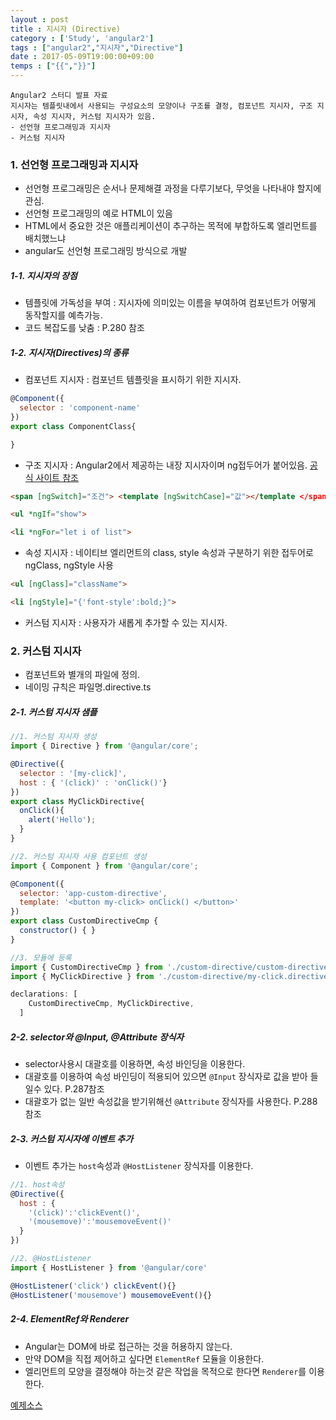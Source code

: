 ```yaml
---
layout : post
title : 지시자 (Directive)
category : ['Study', 'angular2']
tags : ["angular2","지시자","Directive"]
date : 2017-05-09T19:00:00+09:00
temps : ["{{","}}"]
---
```


```
Angular2 스터디 발표 자료
지시자는 템플릿내에서 사용되는 구성요소의 모양이나 구조를 결정, 컴포넌트 지시자, 구조 지시자, 속성 지시자, 커스텀 지시자가 있음.
- 선언형 프로그래밍과 지시자
- 커스텀 지시자
```

### 1. 선언형 프로그래밍과 지시자

- 선언형 프로그래밍은 순서나 문제해결 과정을 다루기보다, 무엇을 나타내야 할지에 관심.
- 선언형 프로그래밍의 예로 HTML이 있음
- HTML에서 중요한 것은 애플리케이션이 추구하는 목적에 부합하도록 엘리먼트를 배치했느냐
- angular도 선언형 프로그래밍 방식으로 개발

##### 1-1. 지시자의 장점

- 템플릿에 가독성을 부여 : 지시자에 의미있는 이름을 부여하여 컴포넌트가 어떻게 동작할지를 예측가능.
- 코드 복잡도를 낮춤 : P.280 참조

##### 1-2. 지시자(Directives)의 종류

- 컴포넌트 지시자 : 컴포넌트 템플릿을 표시하기 위한 지시자.

```javascript
@Component({
  selector : 'component-name'
})
export class ComponentClass{

}
```

- 구조 지시자 : Angular2에서 제공하는 내장 지시자이며 ng접두어가 붙어있음. [공식 사이트 참조](https://v2.angular.io/docs/ts/latest/api/)

```html
<span [ngSwitch]="조건"> <template [ngSwitchCase]="값"></template </span>

<ul *ngIf="show">

<li *ngFor="let i of list">
```

- 속성 지시자 : 네이티브 엘리먼트의 class, style 속성과 구분하기 위한 접두어로 ngClass, ngStyle 사용

```html
<ul [ngClass]="className">

<li [ngStyle]="{'font-style':bold;}">
```

- 커스텀 지시자 : 사용자가 새롭게 추가할 수 있는 지시자.

### 2. 커스텀 지시자

- 컴포넌트와 별개의 파일에 정의.
- 네이밍 규칙은 파일명.directive.ts

##### 2-1. 커스텀 지시자 샘플

```javascript
//1. 커스텀 지시자 생성
import { Directive } from '@angular/core';

@Directive({
  selector : '[my-click]',
  host : { '(click)' : 'onClick()'}
})
export class MyClickDirective{
  onClick(){
    alert('Hello');
  }
}

//2. 커스텀 지시자 사용 컴포넌트 생성
import { Component } from '@angular/core';

@Component({
  selector: 'app-custom-directive',
  template: '<button my-click> onClick() </button>'
})
export class CustomDirectiveCmp {
  constructor() { }
}

//3. 모듈에 등록
import { CustomDirectiveCmp } from './custom-directive/custom-directive.component';
import { MyClickDirective } from './custom-directive/my-click.directive';

declarations: [
    CustomDirectiveCmp, MyClickDirective,
  ]
```

##### 2-2. selector와 @Input, @Attribute 장식자

- selector사용시 대괄호를 이용하면, 속성 바인딩을 이용한다.
- 대괄호를 이용하여 속성 바인딩이 적용되어 있으면 ```@Input``` 장식자로 값을 받아 들일수 있다. P.287참조
- 대괄호가 없는 일반 속성값을 받기위해선 ```@Attribute``` 장식자를 사용한다. P.288참조

##### 2-3. 커스텀 지시자에 이벤트 추가

- 이벤트 추가는 ```host```속성과 ```@HostListener``` 장식자를 이용한다.

```javascript
//1. host속성
@Directive({
  host : {
    '(click)':'clickEvent()',
    '(mousemove)':'mousemoveEvent()'
  }
})

//2. @HostListener
import { HostListener } from '@angular/core'

@HostListener('click') clickEvent(){}
@HostListener('mousemove') mousemoveEvent(){}
```

##### 2-4. ElementRef와 Renderer

- Angular는 DOM에 바로 접근하는 것을 허용하지 않는다.
- 만약 DOM을 직접 제어하고 싶다면 ```ElementRef``` 모듈을 이용한다.
- 엘리먼트의 모양을 결정해야 하는것 같은 작업을 목적으로 한다면 ```Renderer```를 이용한다.

[예제소스](https://github.com/wikibook/ng2-book/blob/master/directives/src/app/element-rendering/element-rendering.component.ts)
